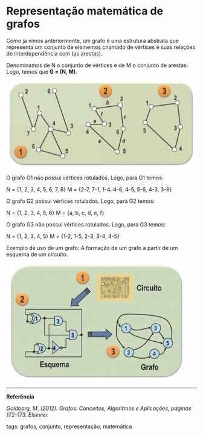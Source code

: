 # Representação matemática de grafos


Como já vimos anteriormente, um grafo é uma estrutura abstrata que representa um conjunto de elementos chamado de vértices e suas relações de interdependência com (as arestas).

Denominamos de N o conjunto de vértices e de M o conjunto de arestas. Logo, temos que **G = (N, M)**.

![Grafos diversos](img/p0002-0.jpeg)

O grafo G1 não possui vértices rotulados. Logo, para G1 temos:

N = {1, 2, 3, 4, 5, 6, 7, 8}
M = {2-7, 7-1, 1-4, 4-6, 4-5, 5-6, 4-3, 3-8}

O grafo G2 possui vértices rotulados. Logo, para G2 temos:

N = {1, 2, 3, 4, 5, 6}
M = {a, b, c, d, e, f}

O grafo G3 não possui vértices rotulados. Logo, para G3 temos:

N = {1, 2, 3, 4, 5}
M = {1-2, 1-5, 2-3, 3-4, 4-5}

Exemplo de uso de um grafo: A formação de um grafo a partir de um esquema de um circuito.

![ grafo a partir de um esquema de um circuito.](img/p0002-1.jpeg)

---

**Referência**

_Goldbarg, M. (2012). Grafos: Conceitos, Algoritmos e Aplicações, páginas 172-173. Elsevier._

tags: grafos, conjunto, representação, matemática

